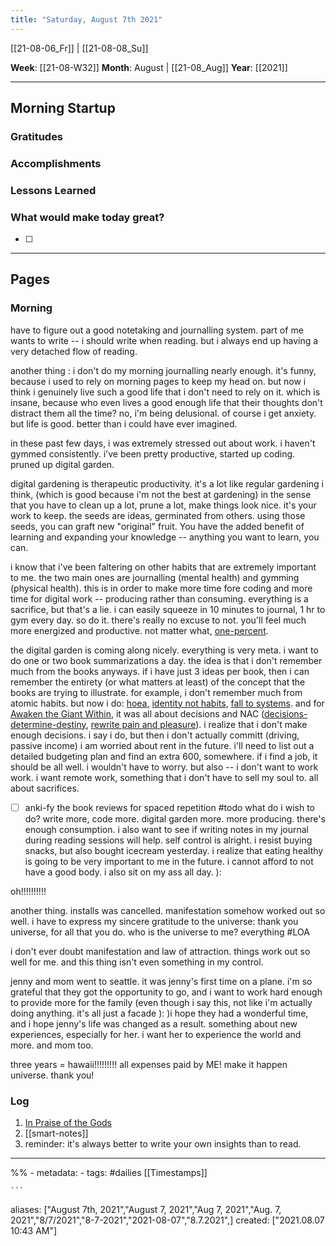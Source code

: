 ```yaml
---
title: "Saturday, August 7th 2021"
---
```

[[21-08-06_Fr]] | [[21-08-08_Su]] 

**Week**: [[21-08-W32]]
**Month**: August | [[21-08_Aug]]
**Year**: [[2021]]

----
## Morning Startup

### Gratitudes

### Accomplishments

### Lessons Learned

### What would make today great?
- [ ]  

----
## Pages
### Morning
have to figure out a good notetaking and journalling system. part of me wants to write -- i should write when reading. but i always end up having a very detached flow of reading. 

another thing : i don't do my morning journalling nearly enough. it's funny, because i used to rely on morning pages to keep my head on. but now i think i genuinely live such a good life that i don't need to rely on it. which is insane, because who even lives a good enough life that their thoughts don't distract them all the time? no, i'm being delusional. of course i get anxiety. but life is good. better than i could have ever imagined. 

in these past few days, i was extremely stressed out about work. i haven't gymmed consistently. i've been pretty productive, started up coding. pruned up digital garden. 

digital gardening is therapeutic productivity. it's a lot like regular gardening i think, (which is good because i'm not the best at gardening) in the sense that you have to clean up a lot, prune a lot, make things look nice. it's your work to keep. the seeds are ideas, germinated from others. using those seeds, you can graft new "original" fruit. You have the added benefit of learning and expanding your knowledge -- anything you want to learn, you can. 

i know that i've been faltering on other habits that are extremely important to me. the two main ones are journalling (mental health) and gymming (physical health). this is in order to make more time fore coding and more time for digital work -- producing rather than consuming. everything is a sacrifice, but that's a lie. i can easily squeeze in 10 minutes to journal, 1 hr to gym every day. so do it. there's really no excuse to not. you'll feel much more energized and productive. not matter what, [one-percent](one-percent.md).

the digital garden is coming along nicely. everything is very meta. i want to do one or two book summarizations a day. the idea is that i don't remember much from the books anyways. if i have just 3 ideas per book, then i can remember the entirety (or what matters at least) of the concept that the books are trying to illustrate. for example, i don't remember much from atomic habits. but now i do: [hoea](hoea.md), [identity not habits](identity-not-habits.md), [fall to systems](fall-to-systems.md). and for [Awaken the Giant Within](books/awaken-the-giant-within.md), it was all about decisions and NAC ([decisions-determine-destiny](decisions-determine-destiny.md), [rewrite pain and pleasure](neuro-associative-conditioning.md)). i realize that i don't make enough decisions. i say i do, but then i don't actually committ (driving, passive income) i am worried about rent in the future. i'll need to list out a detailed budgeting plan and find an extra 600, somewhere. if i find a job, it should be all well. i wouldn't have to worry. but also -- i don't want to work work. i want remote work, something that i don't have to sell my soul to. all about sacrifices. 
- [ ] anki-fy the book reviews for spaced repetition #todo 
what do i wish to do? write more, code more. digital garden more. more producing. there's enough consumption. i also want to see if writing notes in my journal during reading sessions will help.
self control is alright. i resist buying snacks, but also bought icecream yesterday. i realize that eating healthy is going to be very important to me in the future. i cannot afford to not have a good body. i also sit on my ass all day. ):

oh!!!!!!!!!!

another thing. installs was cancelled. manifestation somehow worked out so well. i have to express my sincere gratitude to the universe: thank you universe, for all that you do. who is the universe to me? everything #LOA

i don't ever doubt manifestation and law of attraction. things work out so well for me. and this thing isn't even something in my control. 

jenny and mom went to seattle. it was jenny's first time on a plane. i'm so grateful that they got the opportunity to go, and i want to work hard enough to provide more for the family (even though i say this, not like i'm actually doing anything. it's all just a facade ): )i hope they had a wonderful time, and i hope jenny's life was changed as a result. something about new experiences, especially for her. i want her to experience the world and more. and mom too.

three years = hawaii!!!!!!!!! all expenses paid by ME! make it happen universe. thank you! 

### Log
1. [In Praise of the Gods](https://simonsarris.substack.com/p/in-praise-of-the-gods)
2. [[smart-notes]]
3. reminder: it's always better to write your own insights than to read.
----
%% - metadata:
	- tags: #dailies [[Timestamps]] 


	```
aliases: ["August 7th, 2021","August 7, 2021","Aug 7, 2021","Aug. 7, 2021","8/7/2021","8-7-2021","2021-08-07","8.7.2021",]
created: ["2021.08.07 10:43 AM"]
```